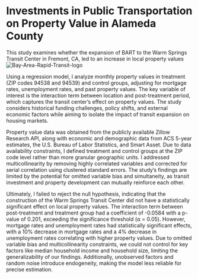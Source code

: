 # Investments in Public Transportation on Property Value in Alameda County  
This study examines whether the expansion of BART to the Warm Springs Transit Center in Fremont, CA, led to an increase in local property values![Bay-Area-Rapid-Transit-logo](https://github.com/user-attachments/assets/c500a672-8b94-4ace-b865-cd36575424c8)

Using a regression model, I analyze monthly property values in treatment (ZIP codes 94538 and 94539) and control groups, adjusting for mortgage rates, unemployment rates, and past property values. The key variable of interest is the interaction term between location and post-treatment period, which captures the transit center’s effect on property values.  The study considers historical funding challenges, policy shifts, and external economic factors while aiming to isolate the impact of transit expansion on housing markets.

Property value data was obtained from the publicly available Zillow Research API, along with economic and demographic data from ACS 5-year estimates, the U.S. Bureau of Labor Statistics, and Smart Asset. Due to data availability constraints, I defined treatment and control groups at the ZIP code level rather than more granular geographic units. I addressed multicollinearity by removing highly correlated variables and corrected for serial correlation using clustered standard errors. The study’s findings are limited by the potential for omitted variable bias and simultaneity, as transit investment and property development can mutually reinforce each other.

Ultimately, I failed to reject the null hypothesis, indicating that the construction of the Warm Springs Transit Center did not have a statistically significant effect on local property values. The interaction term between post-treatment and treatment group had a coefficient of -0.0584 with a p-value of 0.201, exceeding the significance threshold (α = 0.05). However, mortgage rates and unemployment rates had statistically significant effects, with a 10% decrease in mortgage rates and a 4% decrease in unemployment rates correlating with higher property values. Due to omitted variable bias and multicollinearity constraints, we could not control for key factors like median household income and household size, limiting the generalizability of our findings. Additionally, unobserved factors and random noise introduce endogeneity, making the model less reliable for precise estimation.
